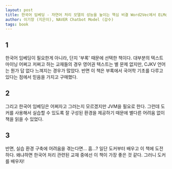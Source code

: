 ```yaml
---
layout: post
title: 한국어 임베딩 - 자연어 처리 모델의 성능을 높이는 핵심 비결 Word2Vec에서 ELMo, BERT까지
author: 이기창 (지은이), NAVER Chatbot Model (감수)
tags: book
---
```


## 1

한국어 임베딩이 필요한게 아니라, 단지 '부록' 때문에 선택한 책이다. 대부분의 텍스트마이닝 어쩌고 저쩌고 하는 교재들의 경우 영어권 텍스트는 별 문제 없지만, CJKV 언어는 뭔가 답 없다 느껴지는 경우가 많았다. 반면 이 책은 부록에서 국어학 기초를 다루고 있다는 점에서 믿음을 가지고 구매했다.

## 2

그리고 한국어 임베딩은 어쩌자고 그러는지 모르겠지만 JVM을 필요로 한다. 그런데 도커를 사용해서 실습할 수 있도록 잘 구성된 환경을 제공하기 때문에 별다른 어려움 없이 책을 읽을 수 있었다.

## 3

반면, 실습 환경 구축에 어려움을 겪는다면... 흠...? 일단 도커부터 배우고 이 책에 도전하다. 왜냐하면 한국어 처리 관련된 교재 중에선 이 책이 가장 좋은 것 같다. 그러니 도커를 배우자!
